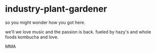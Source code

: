 # industry-plant-gardener
so you might wonder how you got here.

we'll we love music and the passion is back. fueled by hazy's and whole foods kombucha and love.

MMA
